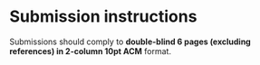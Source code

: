 # Submission instructions

Submissions should comply to __double-blind 6 pages (excluding references) in 2-column 10pt ACM__ format.


